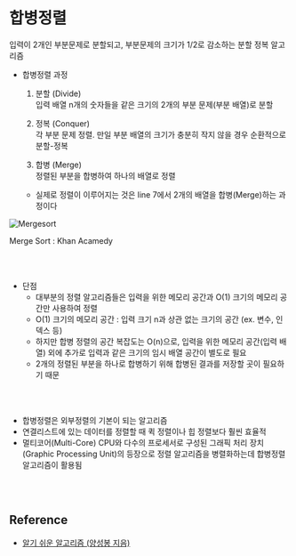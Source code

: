 # 합병정렬
입력이 2개인 부분문제로 분할되고, 부분문제의 크기가 1/2로 감소하는 분할 정복 알고리즘

- 합병정렬 과정
  1) 분할 (Divide)   
입력 배열 n개의 숫자들을 같은 크기의 2개의 부분 문제(부분 배열)로 분할
    
  2) 정복 (Conquer)   
각 부분 문제 정렬. 만일 부분 배열의 크기가 충분히 작지 않을 경우 순환적으로 분할-정복
    
  3) 합병 (Merge)   
정렬된 부분을 합병하여 하나의 배열로 정렬
    
    - 실제로 정렬이 이루어지는 것은 line 7에서 2개의 배열을 합병(Merge)하는 과정이다   
    
    
![Mergesort](https://user-images.githubusercontent.com/81629116/159433410-f13136cb-adfa-4e36-a205-676a9f2f71c6.png)
<p align="left">Merge Sort : Khan Acamedy<p align="left">

<br>
<br>
  
- 단점
    - 대부분의 정렬 알고리즘들은 입력을 위한 메모리 공간과 O(1) 크기의 메모리 공간만 사용하여 정렬
    - O(1) 크기의 메모리 공간 : 입력 크기 n과 상관 없는 크기의 공간 (ex. 변수, 인덱스 등)
    - 하지만 합병 정렬의 공간 복잡도는 O(n)으로, 입력을 위한 메모리 공간(입력 배열) 외에 추가로 입력과 같은 크기의 임시 배열 공간이 별도로 필요
    - 2개의 정렬된 부분을 하나로 합병하기 위해 합병된 결과를 저장할 곳이 필요하기 때문
  
<br>
<br>
  
- 합병정렬은 외부정렬의 기본이 되는 알고리즘
- 연결리스트에 있는 데이터를 정렬할 때 퀵 정렬이나 힙 정렬보다 훨씬 효율적
- 멀티코어(Multi-Core) CPU와 다수의 프로세서로 구성된 그래픽 처리 장치(Graphic Processing Unit)의 등장으로 정렬 알고리즘을 병렬화하는데 합병정렬 알고리즘이 활용됨   
  
<br>
<br>
  
## Reference
- [알기 쉬운 알고리즘 (양성봉 지음)](http://www.kyobobook.co.kr/product/detailViewKor.laf?mallGb=KOR&ejkGb=KOR&linkClass=&barcode=9788970504896)
